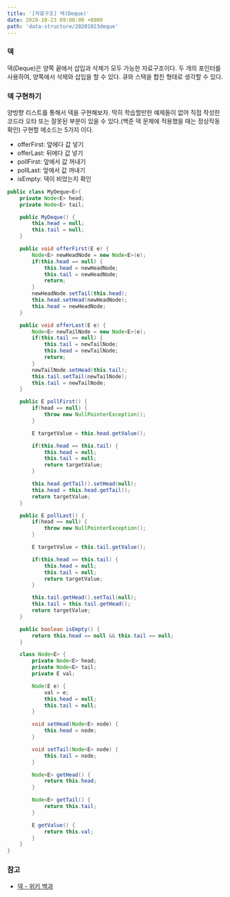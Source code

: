 ```yaml
---
title: '[자료구조] 덱(Deque)'
date: 2020-10-23 09:00:00 +0900
path: 'data-structure/20201023deque'
---
```


### 덱

덱(Deque)은 양쪽 끝에서 삽입과 삭제가 모두 가능한 자료구조이다. 두 개의 포인터를 사용하여, 양쪽에서 삭제와 삽입을 할 수 있다. 큐와 스택을 합친 형태로 생각할 수 있다.

### 덱 구현하기

양방향 리스트를 통해서 덱을 구현해보자. 딱히 학습할만한 예제들이 없어 직접 작성한 코드라 오타 또는 잘못된 부분이 있을 수 있다.(백준 덱 문제에 적용했을 때는 정상작동 확인) 구현할 메소드는 5가지 이다.

- offerFirst: 앞에다 값 넣기
- offerLast: 뒤에다 값 넣기
- pollFirst: 앞에서 값 꺼내기
- pollLast: 앞에서 값 꺼내기
- isEmpty: 덱이 비었는지 확인

```java
public class MyDeque<E>{
	private Node<E> head;
	private Node<E> tail;

	public MyDeque() {
		this.head = null;
		this.tail = null;
	}

	public void offerFirst(E e) {
		Node<E> newHeadNode = new Node<E>(e);
		if(this.head == null) {
			this.head = newHeadNode;
			this.tail = newHeadNode;
			return;
		}
		newHeadNode.setTail(this.head);
		this.head.setHead(newHeadNode);
		this.head = newHeadNode;
	}

	public void offerLast(E e) {
		Node<E> newTailNode = new Node<E>(e);
		if(this.tail == null) {
			this.tail = newTailNode;
			this.head = newTailNode;
			return;
		}
		newTailNode.setHead(this.tail);
		this.tail.setTail(newTailNode);
		this.tail = newTailNode;
	}

	public E pollFirst() {
		if(head == null) {
			throw new NullPointerException();
		}

		E targetValue = this.head.getValue();

		if(this.head == this.tail) {
			this.head = null;
			this.tail = null;
			return targetValue;
		}

		this.head.getTail().setHead(null);
		this.head = this.head.getTail();
		return targetValue;
	}

	public E pollLast() {
		if(head == null) {
			throw new NullPointerException();
		}

		E targetValue = this.tail.getValue();

		if(this.head == this.tail) {
			this.head = null;
			this.tail = null;
			return targetValue;
		}

		this.tail.getHead().setTail(null);
		this.tail = this.tail.getHead();
		return targetValue;
	}

	public boolean isEmpty() {
		return this.head == null && this.tail == null;
	}

	class Node<E> {
		private Node<E> head;
		private Node<E> tail;
		private E val;

		Node(E e) {
			val = e;
			this.head = null;
			this.tail = null;
		}

		void setHead(Node<E> node) {
			this.head = node;
		}

		void setTail(Node<E> node) {
			this.tail = node;
		}

		Node<E> getHead() {
			return this.head;
		}

		Node<E> getTail() {
			return this.tail;
		}

		E getValue() {
			return this.val;
		}
	}
}
```

### 참고

- [덱 - 위키 백과](<https://ko.wikipedia.org/wiki/%EB%8D%B1_(%EC%9E%90%EB%A3%8C_%EA%B5%AC%EC%A1%B0)>)
